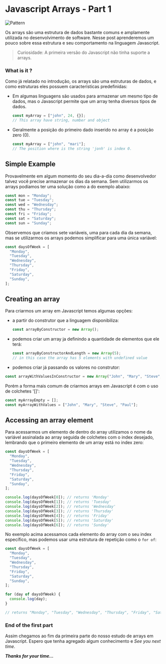 # Javascript Arrays - Part 1

![Pattern](https://images.unsplash.com/photo-1458682625221-3a45f8a844c7?ixlib=rb-1.2.1&ixid=MnwxMjA3fDB8MHxwaG90by1wYWdlfHx8fGVufDB8fHx8&auto=format&fit=crop&w=1074&q=80)

Os arrays são uma estrutura de dados bastante comuns e amplamente utilizada no desenvolvimento de software. Nesse post aprenderemos um pouco sobre essa estrutura e seu comportamento na linguagem Javascript.

> Curiosidade: A primeira versão do Javascript não tinha suporte a arrays.

### What is it ?

Como já relatado no introdução, os arrays são uma estruturas de dados, e como estruturas eles possuem características predefinidas:

- Em algumas linguagens são usados para armazenar um mesmo tipo de dados, mas o Javascript permite que um array tenha diversos tipos de dados.
  ```js
  const myArray = ["john", 24, {}];
  // This array have string, number and object
  ```
- Geralmente a posição do primeiro dado inserido no array é a posição zero (0).
  ```js
  const myArray = ["john", "mari"];
  // The position where is the string 'jonh' is index 0.
  ```

## Simple Example

Provavelmente em algum momento do seu dia-a-dia como desenvolvedor talvez você precise armazenar os dias da semana. Sem utilizarmos os arrays podíamos ter uma solução como a do exemplo abaixo:

```js
const mon = "Monday";
const tue = "Tuesday";
const wed = "Wednesday";
const thu = "Thursday";
const fri = "Friday";
const sat = "Saturday";
const sun = "Sunday";
```

Observemos que criamos sete variáveis, uma para cada dia da semana, mas se utilizarmos os arrays podemos simplificar para uma única variável:

```js
const daysOfWeek = [
  "Monday",
  "Tuesday",
  "Wednesday",
  "Thursday",
  "Friday",
  "Saturday",
  "Sunday",
];
```

## Creating an array

Para criarmos um array em Javascript temos algumas opções:

- a partir do construtor que a linguagem disponibiliza:
  ```js
  const arrayByConstructor = new Array();
  ```
- podemos criar um array ja definindo a quantidade de elementos que ele terá:
  ```js
  const arrayByConstructorAndLength = new Array(5);
  // in this case the array has 5 elements with undefined value
  ```
- podemos criar já passando os valores no construtor:

```js
const arrayWithValuesInConstructor = new Array("John", "Mary", "Steve", "Paul");
```

Porém a forma mais comum de criarmos arrays em Javascript é com o uso de colchetes '[]':

```js
const myArrayEmpty = [];
const myArrayWithValues = ["John", "Mary", "Steve", "Paul"];
```

## Accessing an array element

Para acessarmos um elemento de dentro do array utilizamos o nome da variável assinalada ao array seguida de colchetes com o index desejado, lembrando que o primeiro elemento de um array está no index zero:

```js
const daysOfWeek = [
  "Monday",
  "Tuesday",
  "Wednesday",
  "Thursday",
  "Friday",
  "Saturday",
  "Sunday",
];

console.log(daysOfWeek[0]); // returns 'Monday'
console.log(daysOfWeek[1]); // returns 'Tuesday'
console.log(daysOfWeek[2]); // returns 'Wednesday'
console.log(daysOfWeek[3]); // returns 'Thursday'
console.log(daysOfWeek[4]); // returns 'Friday'
console.log(daysOfWeek[5]); // returns 'Saturday'
console.log(daysOfWeek[6]); // returns 'Sunday'
```

No exemplo acima acessamos cada elemento do array com o seu index específico, mas podemos usar uma estrutura de repetição como o `for of`:

```js
const daysOfWeek = [
  "Monday",
  "Tuesday",
  "Wednesday",
  "Thursday",
  "Friday",
  "Saturday",
  "Sunday",
];

for (day of daysOfWeek) {
  console.log(day);
}

// returns "Monday", "Tuesday", "Wednesday", "Thursday", "Friday", "Saturday", "Sunday"
```

### End of the first part

Assim chegamos ao fim da primeira parte do nosso estudo de arrays em Javascript. Espero que tenha agregado algum conhecimento e _See you next time_.

**_Thanks for your time..._**
